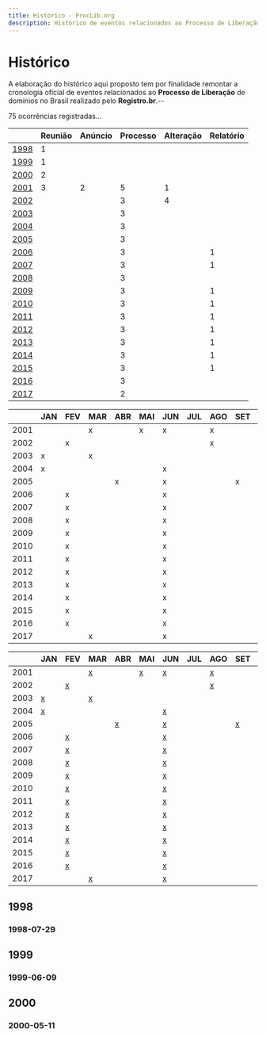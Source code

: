 ```yaml
---
title: Histórico - ProcLib.org
description: Histórico de eventos relacionados ao Processo de Liberação de domínios realizado pelo Registro.br no Brasil
---
```


# Histórico

A elaboração do histórico aqui proposto tem por finalidade remontar a cronologia oficial de eventos relacionados ao **Processo de Liberação** de domínios no Brasil realizado pelo **Registro.br**.--

75 ocorrências registradas...

|               | Reunião | Anúncio | Processo | Alteração | Relatório |
|:--------------|:---|:---|:--|:---|:---|
| [1998](#1998) | 1  |    |   |    |    |
| [1999](#1999) | 1  |    |   |    |    |
| [2000](#2000) | 2  |    |   |    |    |
| [2001](#2001) | 3  | 2  | 5 | 1  |    |
| [2002](#2002) |    |    | 3 | 4  |    |
| [2003](#2003) |    |    | 3 |    |    |
| [2004](#2004) |    |    | 3 |    |    |
| [2005](#2005) |    |    | 3 |    |    |
| [2006](#2006) |    |    | 3 |    | 1  |
| [2007](#2007) |    |    | 3 |    | 1  |
| [2008](#2008) |    |    | 3 |    |    |
| [2009](#2009) |    |    | 3 |    | 1  |
| [2010](#2010) |    |    | 3 |    | 1  |
| [2011](#2011) |    |    | 3 |    | 1  |
| [2012](#2012) |    |    | 3 |    | 1  |
| [2013](#2013) |    |    | 3 |    | 1  |
| [2014](#2014) |    |    | 3 |    | 1  |
| [2015](#2015) |    |    | 3 |    | 1  |
| [2016](#2016) |    |    | 3 |    |    |
| [2017](#2017) |    |    | 2 |    |    |

|      |  JAN   |  FEV   |  MAR   |  ABR   |  MAI   |  JUN   |  JUL   |  AGO   |  SET   |  OUT   |  NOV   |  DEZ   |
|:-----|:-------|:-------|:-------|:-------|:-------|:-------|:-------|:-------|:-------|:-------|:-------|:-------|
| 2001 |        |        | x      |        | x      | x      |        | x      |        |        | x      |        |
| 2002 |        | x      |        |        |        |        |        | x      |        |        | x      |        |
| 2003 | x      |        | x      |        |        |        |        |        |        |        |        | x      |
| 2004 | x      |        |        |        |        | x      |        |        |        |        | x      |        |
| 2005 |        |        |        | x      |        | x      |        |        | x      |        |        |        |
| 2006 |        | x      |        |        |        | x      |        |        |        | x      |        |        |
| 2007 |        | x      |        |        |        | x      |        |        |        | x      |        |        |
| 2008 |        | x      |        |        |        | x      |        |        |        | x      |        |        |
| 2009 |        | x      |        |        |        | x      |        |        |        | x      |        |        |
| 2010 |        | x      |        |        |        | x      |        |        |        | x      |        |        |
| 2011 |        | x      |        |        |        | x      |        |        |        | x      |        |        |
| 2012 |        | x      |        |        |        | x      |        |        |        | x      |        |        |
| 2013 |        | x      |        |        |        | x      |        |        |        | x      |        |        |
| 2014 |        | x      |        |        |        | x      |        |        |        | x      |        |        |
| 2015 |        | x      |        |        |        | x      |        |        |        | x      |        |        |
| 2016 |        | x      |        |        |        | x      |        |        |        | x      |        |        |
| 2017 |        |        | x      |        |        | x      |        |        |        |        |        |        |

|      |  JAN   |  FEV   |  MAR   |  ABR   |  MAI   |  JUN   |  JUL   |  AGO   |  SET   |  OUT   |  NOV   |  DEZ   |
|:-----|:-------|:-------|:-------|:-------|:-------|:-------|:-------|:-------|:-------|:-------|:-------|:-------|
| 2001 |        |        | [x](#2001-A) |        | [x](#2001-B) | [x](#2001-C) |        | [x](#2001-D) |        |        | [x](#2001-E) |        |
| 2002 |        | [x](#2002-A) |        |        |        |        |        | [x](#2002-B) |        |        | [x](#2002-C) |        |
| 2003 | [x](#2003-A) |        | [x](#2003-B) |        |        |        |        |        |        |        |        | [x](#2003-C) |
| 2004 | [x](#2004-A) |        |        |        |        | [x](#2004-B) |        |        |        |        | [x](#2004-C) |        |
| 2005 |        |        |        | [x](#2005-A) |        | [x](#2005-B) |        |        | [x](#2005-C) |        |        |        |
| 2006 |        | [x](#2006-A) |        |        |        | [x](#2006-B) |        |        |        | [x](#2006-C) |        |        |
| 2007 |        | [x](#2007-A) |        |        |        | [x](#2007-B) |        |        |        | [x](#2007-C) |        |        |
| 2008 |        | [x](#2008-A) |        |        |        | [x](#2008-B) |        |        |        | [x](#2008-C) |        |        |
| 2009 |        | [x](#2009-A) |        |        |        | [x](#2009-B) |        |        |        | [x](#2009-C) |        |        |
| 2010 |        | [x](#2010-A) |        |        |        | [x](#2010-B) |        |        |        | [x](#2010-C) |        |        |
| 2011 |        | [x](#2011-A) |        |        |        | [x](#2011-B) |        |        |        | [x](#2011-C) |        |        |
| 2012 |        | [x](#2012-A) |        |        |        | [x](#2012-B) |        |        |        | [x](#2012-C) |        |        |
| 2013 |        | [x](#2013-A) |        |        |        | [x](#2013-B) |        |        |        | [x](#2013-C) |        |        |
| 2014 |        | [x](#2014-A) |        |        |        | [x](#2014-B) |        |        |        | [x](#2014-C) |        |        |
| 2015 |        | [x](#2015-A) |        |        |        | [x](#2015-B) |        |        |        | [x](#2015-C) |        |        |
| 2016 |        | [x](#2016-A) |        |        |        | [x](#2016-B) |        |        |        | [x](#2016-C) |        |        |
| 2017 |        |        | [x](#2017-A) |        |        | [x](#2017-B) |        |        |        |        |        |        |


## 1998

### 1998-07-29

## 1999

### 1999-06-09

## 2000

### 2000-05-11
